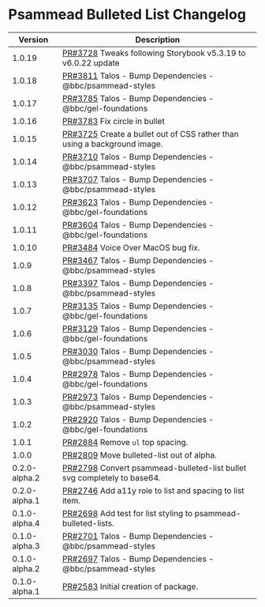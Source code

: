 # Psammead Bulleted List Changelog

| Version | Description |
|---------|-------------|
| 1.0.19 | [PR#3728](https://github.com/bbc/psammead/pull/3728) Tweaks following Storybook v5.3.19 to v6.0.22 update |
| 1.0.18 | [PR#3811](https://github.com/bbc/psammead/pull/3811) Talos - Bump Dependencies - @bbc/psammead-styles |
| 1.0.17 | [PR#3785](https://github.com/bbc/psammead/pull/3785) Talos - Bump Dependencies - @bbc/gel-foundations |
| 1.0.16 | [PR#3783](https://github.com/bbc/psammead/pull/3783) Fix circle in bullet |
| 1.0.15 | [PR#3725](https://github.com/bbc/psammead/pull/3725) Create a bullet out of CSS rather than using a background image. |
| 1.0.14 | [PR#3710](https://github.com/bbc/psammead/pull/3710) Talos - Bump Dependencies - @bbc/psammead-styles |
| 1.0.13 | [PR#3707](https://github.com/bbc/psammead/pull/3707) Talos - Bump Dependencies - @bbc/psammead-styles |
| 1.0.12 | [PR#3623](https://github.com/bbc/psammead/pull/3623) Talos - Bump Dependencies - @bbc/gel-foundations |
| 1.0.11 | [PR#3604](https://github.com/bbc/psammead/pull/3604) Talos - Bump Dependencies - @bbc/gel-foundations |
| 1.0.10 | [PR#3484](https://github.com/bbc/psammead/pull/3484) Voice Over MacOS bug fix. |
| 1.0.9 | [PR#3467](https://github.com/bbc/psammead/pull/3467) Talos - Bump Dependencies - @bbc/psammead-styles |
| 1.0.8 | [PR#3397](https://github.com/bbc/psammead/pull/3397) Talos - Bump Dependencies - @bbc/psammead-styles |
| 1.0.7 | [PR#3135](https://github.com/bbc/psammead/pull/3135) Talos - Bump Dependencies - @bbc/gel-foundations |
| 1.0.6 | [PR#3129](https://github.com/bbc/psammead/pull/3129) Talos - Bump Dependencies - @bbc/gel-foundations |
| 1.0.5 | [PR#3030](https://github.com/bbc/psammead/pull/3030) Talos - Bump Dependencies - @bbc/psammead-styles |
| 1.0.4 | [PR#2978](https://github.com/bbc/psammead/pull/2978) Talos - Bump Dependencies - @bbc/gel-foundations |
| 1.0.3 | [PR#2973](https://github.com/bbc/psammead/pull/2973) Talos - Bump Dependencies - @bbc/psammead-styles |
| 1.0.2 | [PR#2920](https://github.com/bbc/psammead/pull/2920) Talos - Bump Dependencies - @bbc/gel-foundations |
| 1.0.1 | [PR#2884](https://github.com/bbc/psammead/pull/2884) Remove `ul` top spacing. |
| 1.0.0 | [PR#2809](https://github.com/bbc/psammead/pull/2809) Move bulleted-list out of alpha. |
| 0.2.0-alpha.2 | [PR#2798](https://github.com/bbc/psammead/pull/2798) Convert psammead-bulleted-list bullet svg completely to base64. |
| 0.2.0-alpha.1 | [PR#2746](https://github.com/bbc/psammead/pull/2746) Add a11y role to list and spacing to list item. |
| 0.1.0-alpha.4 | [PR#2698](https://github.com/bbc/psammead/pull/2698) Add test for list styling to psammead-bulleted-lists. |
| 0.1.0-alpha.3 | [PR#2701](https://github.com/bbc/psammead/pull/2701) Talos - Bump Dependencies - @bbc/psammead-styles |
| 0.1.0-alpha.2 | [PR#2697](https://github.com/bbc/psammead/pull/2697) Talos - Bump Dependencies - @bbc/psammead-styles |
| 0.1.0-alpha.1 | [PR#2583](https://github.com/BBC-News/psammead/pull/2583) Initial creation of package. |
